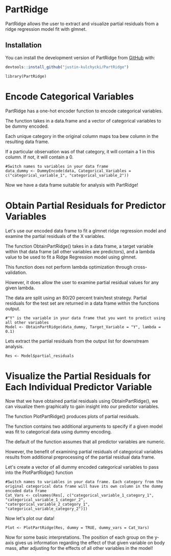 
# PartRidge

<!-- badges: start -->
<!-- badges: end -->

PartRidge allows the user to extract and visualize partial residuals
from a ridge regression model fit with glmnet.

## Installation

You can install the development version of PartRidge from
[GitHub](https://github.com/) with:

``` r
devtools::install_github("justin-kulchycki/PartRidge")
```

```{r example}
library(PartRidge)
```

# Encode Categorical Variables

PartRidge has a one-hot encoder function to encode categorical variables. 

The function takes in a data.frame and a vector of categorical variables to be dummy encoded. 

Each unique category in the original column maps toa bew column in the resulting data frame. 

If a particular observation was of that category, it will contain a 1 in this column. If not, it will contain a 0.

```{r}
#Switch names to variables in your data frame
data_dummy <- DummyEncode(data, Categorical_Variables = c("categorical_variable_1", "categorical_variable_2")) 
```

Now we have a data frame suitable for analysis with PartRidge!

# Obtain Partial Residuals for Predictor Variables

Let's use our encoded data frame to fit a glmnet ridge regression model and examine the partial residuals of the X variables. 

The function ObtainPartRidge() takes in a data frame, a target variable within that data frame (all other variables are predictors), and a lambda value to be used to fit a Ridge Regression model using glmnet. 

This function does not perform lambda optimization through cross-validation. 

However, it does allow the user to examine partial residual values for any given lambda. 

The data are split using an 80/20 percent train/test strategy. Partial residuals for the test set are returned in a data frame within the functions output. 

```{r}
#"Y" is the variable in your data frame that you want to predict using all other variables
Model <- ObtainPartRidge(data_dummy, Target_Variable = "Y", lambda = 0.1) 
```

Lets extract the partial residuals from the output list for downstream analysis.

```{r}
Res <- Model$partial_residuals
```

# Visualize the Partial Residuals for Each Individual Predictor Variable

Now that we have obtained partial residuals using ObtainPartRidge(), we can visualize them graphically to gain insight into our predictor variables.

The function PlotPartRidge() produces plots of partial residuals. 

The function contains two additional arguments to specify if a given model was fit to categorical data using dummy encoding. 

The default of the function assumes that all predictor variables are numeric. 

However, the benefit of examining partial residuals of categorical variables results from additional preprocessing of the partial residual data frame. 


Let's create a vector of all dummy encoded categorical variables to pass into the PlotPartRidge() function

```{r}
#Switch names to variables in your data frame. Each category from the original categorical data frame will have its own column in the dummy encoded data frame
Cat_Vars <- colnames(Res[, c("categorical_variable_1_category_1", "categorical_variable_1_categor_2", "catergorical_variable_2_category_1", "categorical_variable_category_2")]) 
```

Now let's plot our data!

```{r}
Plot <- PlotPartRidge(Res, dummy = TRUE, dummy_vars = Cat_Vars)
```

Now for some basic interpretations. The position of each group on the y-axis gives us information regarding the effect of that given variable on body mass, after adjusting for the effects of all other variables in the model!


